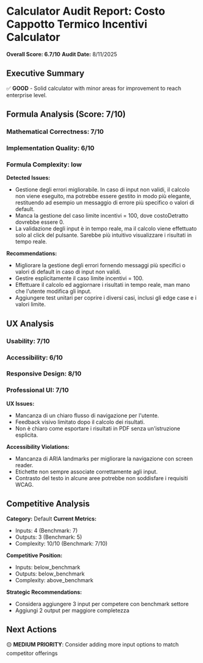 # Calculator Audit Report: Costo Cappotto Termico Incentivi Calculator

**Overall Score: 6.7/10**
**Audit Date:** 8/11/2025

## Executive Summary

✅ **GOOD** - Solid calculator with minor areas for improvement to reach enterprise level.

## Formula Analysis (Score: 7/10)

### Mathematical Correctness: 7/10
### Implementation Quality: 6/10
### Formula Complexity: low

**Detected Issues:**
- Gestione degli errori migliorabile. In caso di input non validi, il calcolo non viene eseguito, ma potrebbe essere gestito in modo più elegante, restituendo ad esempio un messaggio di errore più specifico o valori di default.
- Manca la gestione del caso limite incentivi = 100, dove costoDetratto dovrebbe essere 0.
- La validazione degli input è in tempo reale, ma il calcolo viene effettuato solo al click del pulsante. Sarebbe più intuitivo visualizzare i risultati in tempo reale.

**Recommendations:**
- Migliorare la gestione degli errori fornendo messaggi più specifici o valori di default in caso di input non validi.
- Gestire esplicitamente il caso limite incentivi = 100.
- Effettuare il calcolo ed aggiornare i risultati in tempo reale, man mano che l'utente modifica gli input.
- Aggiungere test unitari per coprire i diversi casi, inclusi gli edge case e i valori limite.

## UX Analysis

### Usability: 7/10
### Accessibility: 6/10  
### Responsive Design: 8/10
### Professional UI: 7/10

**UX Issues:**
- Mancanza di un chiaro flusso di navigazione per l'utente.
- Feedback visivo limitato dopo il calcolo dei risultati.
- Non è chiaro come esportare i risultati in PDF senza un'istruzione esplicita.

**Accessibility Violations:**
- Mancanza di ARIA landmarks per migliorare la navigazione con screen reader.
- Etichette non sempre associate correttamente agli input.
- Contrasto del testo in alcune aree potrebbe non soddisfare i requisiti WCAG.

## Competitive Analysis

**Category:** Default
**Current Metrics:**
- Inputs: 4 (Benchmark: 7)
- Outputs: 3 (Benchmark: 5)
- Complexity: 10/10 (Benchmark: 7/10)

**Competitive Position:**
- Inputs: below_benchmark
- Outputs: below_benchmark  
- Complexity: above_benchmark

**Strategic Recommendations:**
- Considera aggiungere 3 input per competere con benchmark settore
- Aggiungi 2 output per maggiore completezza

## Next Actions

🟡 **MEDIUM PRIORITY**: Consider adding more input options to match competitor offerings
